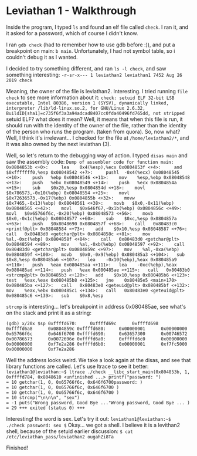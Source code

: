 # Leviathan 1 - Walkthrough

Inside the program, I typed `ls` and found an elf file called `check`.
I ran it, and it asked for a password, which of course I didn't know.

I ran `gdb check` (had to remember how to use gdb before :)),
and put a breakpoint on main: `b main`.
Unfortunately, I had not symbol table, so i couldn't debug it as I wanted.

I decided to try something different, and ran `ls -l check`, and saw something interesting:
`-r-sr-x--- 1 leviathan2 leviathan1 7452 Aug 26  2019 check`

Meaning, the owner of the file is leviathan2. Interesting. 
I tried running `file check` to see more information about it:
`check: setuid ELF 32-bit LSB executable, Intel 80386, version 1 (SYSV), dynamically linked, interpreter /lib/ld-linux.so.2, for GNU/Linux 2.6.32, BuildID[sha1]=c735f6f3a3a94adcad8407cc0fda40496fd765dd, not stripped`
setuid ELF? what does it mean?
Well, it means that when this file is run, it should run with the identity of the owner of the file, rather than the identity of the person who runs the program. (taken from quora).
So, now what?
Well, I think it's irrelevant...
I checked for the file at `/home/leviathan2/*`, and it was also owned by the next leviathan (3).
 
Well, so let's return to the debugging way of action.
I typed `disas main` and saw the assembly code:
`Dump of assembler code for function main:
   0x0804853b <+0>:     lea    0x4(%esp),%ecx
   0x0804853f <+4>:     and    $0xfffffff0,%esp
   0x08048542 <+7>:     pushl  -0x4(%ecx)
   0x08048545 <+10>:    push   %ebp
   0x08048546 <+11>:    mov    %esp,%ebp
   0x08048548 <+13>:    push   %ebx
   0x08048549 <+14>:    push   %ecx
   0x0804854a <+15>:    sub    $0x20,%esp
   0x0804854d <+18>:    movl   $0x786573,-0x10(%ebp)
   0x08048554 <+25>:    movl   $0x72636573,-0x17(%ebp)
   0x0804855b <+32>:    movw   $0x7465,-0x13(%ebp)
   0x08048561 <+38>:    movb   $0x0,-0x11(%ebp)
   0x08048565 <+42>:    movl   $0x646f67,-0x1b(%ebp)
   0x0804856c <+49>:    movl   $0x65766f6c,-0x20(%ebp)
   0x08048573 <+56>:    movb   $0x0,-0x1c(%ebp)
   0x08048577 <+60>:    sub    $0xc,%esp
   0x0804857a <+63>:    push   $0x8048690
   0x0804857f <+68>:    call   0x80483c0 <printf@plt>
   0x08048584 <+73>:    add    $0x10,%esp
   0x08048587 <+76>:    call   0x80483d0 <getchar@plt>
   0x0804858c <+81>:    mov    %al,-0xc(%ebp)
   0x0804858f <+84>:    call   0x80483d0 <getchar@plt>
   0x08048594 <+89>:    mov    %al,-0xb(%ebp)
   0x08048597 <+92>:    call   0x80483d0 <getchar@plt>
   0x0804859c <+97>:    mov    %al,-0xa(%ebp)
   0x0804859f <+100>:   movb   $0x0,-0x9(%ebp)
   0x080485a3 <+104>:   sub    $0x8,%esp
   0x080485a6 <+107>:   lea    -0x10(%ebp),%eax
   0x080485a9 <+110>:   push   %eax
   0x080485aa <+111>:   lea    -0xc(%ebp),%eax
   0x080485ad <+114>:   push   %eax
   0x080485ae <+115>:   call   0x80483b0 <strcmp@plt>
   0x080485b3 <+120>:   add    $0x10,%esp
   0x080485b6 <+123>:   test   %eax,%eax
   0x080485b8 <+125>:   jne    0x80485e5 <main+170>
   0x080485ba <+127>:   call   0x80483e0 <geteuid@plt>
   0x080485bf <+132>:   mov    %eax,%ebx
   0x080485c1 <+134>:   call   0x80483e0 <geteuid@plt>
   0x080485c6 <+139>:   sub    $0x8,%esp`
   
`strcmp` is interesting...
let's breakpoint in address 0x080485ae,
see what's on the stack and print it as a string:

`(gdb) x/20x $sp
0xffffd670:     0xffffd69c      0xffffd698      0xffffd6a8      0x0804859c
0xffffd680:     0x00000001      0x00000000      0x65766f6c      0x646f6700
0xffffd690:     0x63657300      0x00746572      0x00786573      0x0072696e
0xffffd6a0:     0xffffd6c0      0x00000000      0x00000000      0xf7e2a286
0xffffd6b0:     0x00000001      0xf7fc5000      0x00000000      0xf7e2a286`

Well the address looks weird.
We take a look again at the disas, and see that library functions are called.
Let's use ltrace to see it better:
`leviathan1@leviathan:~$ ltrace ./check
__libc_start_main(0x804853b, 1, 0xffffd784, 0x8048610 <unfinished ...>
printf("password: ")                                                                                  = 10
getchar(1, 0, 0x65766f6c, 0x646f6700password:
)                                                                 = 10
getchar(1, 0, 0x65766f6c, 0x646f6700
)                                                                 = 10
getchar(1, 0, 0x65766f6c, 0x646f6700
)                                                                 = 10
strcmp("\n\n\n", "sex")                                                                               = -1
puts("Wrong password, Good Bye ..."Wrong password, Good Bye ...
)                                                                  = 29
+++ exited (status 0) +++`

Interesting!
the word is sex. 
Let's try it out:
`leviathan1@leviathan:~$ ./check
password: sex
$`
Okay... we got a shell. I believe it is a levithan2 shell, because of the setuid earlier discussion:
`$ cat /etc/leviathan_pass/leviathan2
ougahZi8Ta`

Finished!